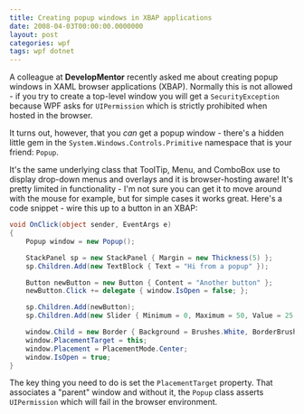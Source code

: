 ```yaml
---
title: Creating popup windows in XBAP applications
date: 2008-04-03T00:00:00.0000000
layout: post
categories: wpf
tags: wpf dotnet
---
```


A colleague at **DevelopMentor** recently asked me about creating popup windows in XAML browser applications (XBAP). Normally this is not allowed - if you try to create a top-level window you will get a `SecurityException` because WPF asks for `UIPermission` which is strictly prohibited when hosted in the browser.

It turns out, however, that you _can_ get a popup window - there's a hidden little gem in the `System.Windows.Controls.Primitive` namespace that is your friend: `Popup`.

It's the same underlying class that ToolTip, Menu, and ComboBox use to display drop-down menus and overlays and it is browser-hosting aware! It's pretty limited in functionality - I'm not sure you can get it to move around with the mouse for example, but for simple cases it works great. Here's a code snippet - wire this up to a button in an XBAP:  

```csharp
void OnClick(object sender, EventArgs e)
{
    Popup window = new Popup();

    StackPanel sp = new StackPanel { Margin = new Thickness(5) };
    sp.Children.Add(new TextBlock { Text = "Hi from a popup" });

    Button newButton = new Button { Content = "Another button" };
    newButton.Click += delegate { window.IsOpen = false; };

    sp.Children.Add(newButton);
    sp.Children.Add(new Slider { Minimum = 0, Maximum = 50, Value = 25, Width = 100 });

    window.Child = new Border { Background = Brushes.White, BorderBrush = Brushes.Black, BorderThickness = new Thickness(2), Child = sp };
    window.PlacementTarget = this;
    window.Placement = PlacementMode.Center;
    window.IsOpen = true;
}
```

The key thing you need to do is set the `PlacementTarget` property. That associates a "parent" window and without it, the `Popup` class asserts `UIPermission` which will fail in the browser environment.
